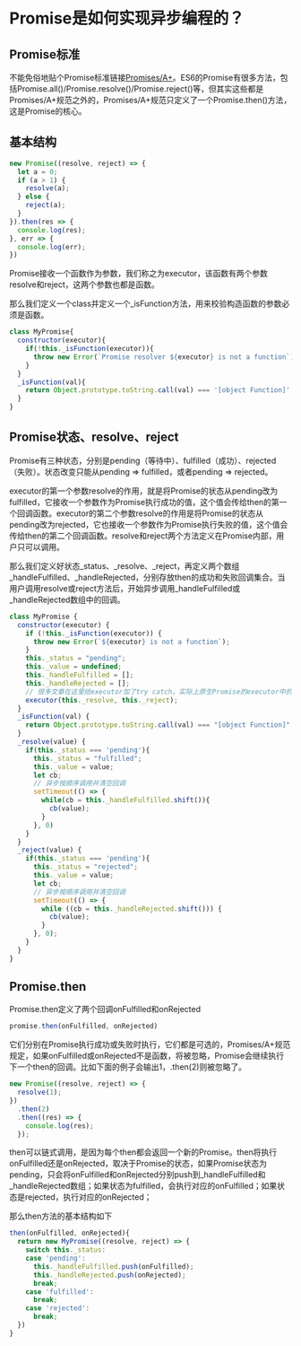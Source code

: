 # Promise是如何实现异步编程的？

## Promise标准
不能免俗地贴个Promise标准链接[Promises/A+](https://promisesaplus.com/)。ES6的Promise有很多方法，包括Promise.all()/Promise.resolve()/Promise.reject()等，但其实这些都是Promises/A+规范之外的，Promises/A+规范只定义了一个Promise.then()方法，这是Promise的核心。

## 基本结构
```js
new Promise((resolve, reject) => {
  let a = 0;
  if (a > 1) {
    resolve(a);
  } else {
    reject(a);
  }
}).then(res => {
  console.log(res);
}, err => {
  console.log(err);
})
```
Promise接收一个函数作为参数，我们称之为executor，该函数有两个参数resolve和reject，这两个参数也都是函数。

那么我们定义一个class并定义一个_isFunction方法，用来校验构造函数的参数必须是函数。
```js
class MyPromise{
  constructor(executor){
    if(!this._isFunction(executor)){
      throw new Error(`Promise resolver ${executor} is not a function`);
    }
  }
  _isFunction(val){
    return Object.prototype.toString.call(val) === '[object Function]';
  }
}
```
## Promise状态、resolve、reject

Promise有三种状态，分别是pending（等待中）、fulfilled（成功）、rejected（失败）。状态改变只能从pending => fulfilled，或者pending => rejected。

executor的第一个参数resolve的作用，就是将Promise的状态从pending改为fulfilled，它接收一个参数作为Promise执行成功的值，这个值会传给then的第一个回调函数。executor的第二个参数resolve的作用是将Promise的状态从pending改为rejected，它也接收一个参数作为Promise执行失败的值，这个值会传给then的第二个回调函数。resolve和reject两个方法定义在Promise内部，用户只可以调用。

那么我们定义好状态_status、_resolve、_reject，再定义两个数组_handleFulfilled、_handleRejected，分别存放then的成功和失败回调集合。当用户调用resolve或reject方法后，开始异步调用_handleFulfilled或_handleRejected数组中的回调。

```js
class MyPromise {
  constructor(executor) {
    if (!this._isFunction(executor)) {
      throw new Error(`${executor} is not a function`);
    }
    this._status = "pending";
    this._value = undefined;
    this._handleFulfilled = [];
    this._handleRejected = [];
    // 很多文章在这里给executor加了try catch，实际上原生Promise的executor中的错误并没有捕获
    executor(this._resolve, this._reject);
  }
  _isFunction(val) {
    return Object.prototype.toString.call(val) === "[object Function]";
  }
  _resolve(value) {
    if(this._status === 'pending'){
      this._status = "fulfilled";
      this._value = value;
      let cb;
      // 异步按顺序调用并清空回调
      setTimeout(() => {
        while(cb = this._handleFulfilled.shift()){
          cb(value);
        }
      }, 0)
    }
  }
  _reject(value) {
    if(this._status === 'pending'){
      this._status = "rejected";
      this._value = value;
      let cb;
      // 异步按顺序调用并清空回调
      setTimeout(() => {
        while ((cb = this._handleRejected.shift())) {
          cb(value);
        }
      }, 0);
    }
  }
}
```
## Promise.then
Promise.then定义了两个回调onFulfilled和onRejected
```js
promise.then(onFulfilled, onRejected)
```
它们分别在Promise执行成功或失败时执行，它们都是可选的，Promises/A+规范规定，如果onFulfilled或onRejected不是函数，将被忽略，Promise会继续执行下一个then的回调。比如下面的例子会输出1，.then(2)则被忽略了。

```js
new Promise((resolve, reject) => {
  resolve(1);
})
  .then(2)
  .then((res) => {
    console.log(res);
  });
```
then可以链式调用，是因为每个then都会返回一个新的Promise。then将执行onFulfilled还是onRejected，取决于Promise的状态，如果Promise状态为pending，只会将onFulfilled和onRejected分别push到_handleFulfilled和_handleRejected数组；如果状态为fulfilled，会执行对应的onFulfilled；如果状态是rejected，执行对应的onRejected；

那么then方法的基本结构如下
```js
then(onFulfilled, onRejected){
  return new MyPromise((resolve, reject) => {
    switch this._status:
    case 'pending':
      this._handleFulfilled.push(onFulfilled);
      this._handleRejected.push(onRejected);
      break;
    case 'fulfilled':
      break;
    case 'rejected':
      break;
  })
}
```


